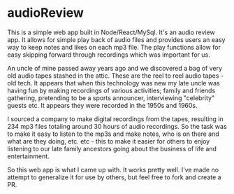 # audioReview

This is a simple web app built in Node/React/MySql. It's an audio review app. It allows for simple play back of audio files and provides users an easy way to 
keep notes and likes on each mp3 file. The play functions allow for easy skipping forward through recordings which was important for us.

An uncle of mine passed away years ago and we discovered a bag of very old audio tapes stashed in the attic.
These are the reel to reel audio tapes - old tech. It appears that when this technology was new my late uncle was having fun
by making recordings of various activities; family and friends gathering, pretending to be a sports announcer, interviewing "celebrity" guests etc.
It appears they were recorded in the 1950s and 1960s.

I sourced a company to make digital recordings from the tapes, resulting in 234 mp3 files totaling around 30 hours of audio recordings. So the task was to make
it easy to listen to the mp3s and make notes, who is on there and what are they doing, etc. etc - this to make it easier for others to enjoy listening to our late
family ancestors going about the business of life and entertainment. 

So this web app is what I came up with. It works pretty well. I've made no attempt to generalize it for use by others, but feel free to fork and create a PR.
